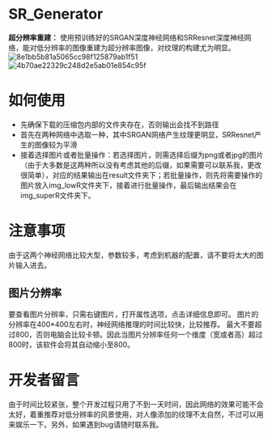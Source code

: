 # SR_Generator
**超分辨率重建：**
使用预训练好的SRGAN深度神经网络和SRResnet深度神经网络，能对低分辨率的图像重建为超分辨率图像，对纹理的构建尤为明显。
![8e1bb5b81a5065cc98f125879ab1f51](https://user-images.githubusercontent.com/78554147/151700461-07d3f495-df84-4fbb-b406-ed569ab42a20.jpg)
![4b70ae22329c248d2e5ab01e854c95f](https://user-images.githubusercontent.com/78554147/151700481-a8b19e4f-5f9d-469c-adac-eb1316a17012.png)

# 如何使用
* 先确保下载的压缩包内部的文件夹存在，否则输出会找不到路径
* 首先在两种网络中选取一种，其中SRGAN网络产生纹理更明显，SRResnet产生的图像较为平滑
* 接着选择图片或者批量操作：若选择图片，则需选择后缀为png或者jpg的图片（由于大多数是这两种所以没有考虑其他的后缀，如果需要可以联系我，更改很简单），对应的结果输出在result文件夹下；若批量操作，则先将需要操作的图片放入img_lowR文件夹下，接着进行批量操作，最后输出结果会在img_superR文件夹下。

# 注意事项
由于这两个神经网络比较大型，参数较多，考虑到机器的配置，请不要将太大的图片输入进去。
## 图片分辨率
要查看图片分辨率，只需右键图片，打开属性选项，点击详细信息即可。
图片的分辨率在400*400左右时，神经网络推理的时间比较快，比较推荐。
最大不要超过800，否则电脑会比较卡顿。因此当图片分辨率任何一个维度（宽或者高）超过800时，该软件会将其自动缩小至800。

# 开发者留言
由于时间比较紧张，整个开发过程只用了不到一天时间，因此网络的效果可能不会太好，着重推荐对低分辨率的风景使用，对人像添加的纹理不太自然，不过可以用来娱乐一下。另外，如果遇到bug请随时联系我。
